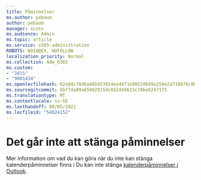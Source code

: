 ```yaml
---
title: Påminnelser
ms.author: pebaum
author: pebaum
manager: scotv
ms.audience: Admin
ms.topic: article
ms.service: o365-administration
ROBOTS: NOINDEX, NOFOLLOW
localization_priority: Normal
ms.collection: Adm_O365
ms.custom:
- "3415"
- "9001434"
ms.openlocfilehash: 62e8dc78d6a48b453654ee44f1e9012db99a250e2a718b76c0b9e966a04cace4
ms.sourcegitcommit: b5f7da89a650d2915dc652449623c78be6247175
ms.translationtype: MT
ms.contentlocale: sv-SE
ms.lasthandoff: 08/05/2021
ms.locfileid: "54024152"
---
```

# <a name="cannot-dismiss-reminders"></a>Det går inte att stänga påminnelser

Mer information om vad du kan göra när du inte kan stänga kalenderpåminnelser finns i Du kan inte stänga [kalenderpåminnelser i Outlook](https://docs.microsoft.com/exchange/troubleshoot/calendar-reminders/cannot-dismiss-outlook-calendar-reminders).

